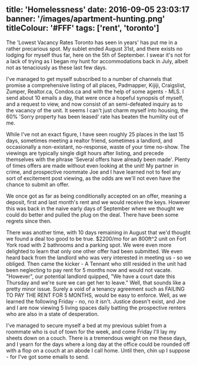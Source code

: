 title: 'Homelessness'
date: 2016-09-05 23:03:17
banner: '/images/apartment-hunting.png'
titleColour: '#FFF'
tags: ['rent', 'toronto']
---

The 'Lowest Vacancy Rates Toronto has seen in years' has put me in a rather precarious spot. My sublet ended August 31st, and there exists no lodging for myself thus far, here on the 5th of September. I swear it's not for a lack of trying as I began my hunt for accommodations back in July, albeit not as tenaciously as these last few days. 

I've managed to get myself subscribed to a number of channels that promise a comprehensive listing of all places, Padmapper, Kijiji, Craigslist, Zumper, Realtor.ca, Condos.ca and with the help of some agents - MLS. I send about 10 emails a day, that were once a hopeful synopsis of myself, and a request to view, and now consist of an semi-defeated inquiry as to the vacancy of the unit. It seems I can't just charm myself into housing, the 60% 'Sorry property has been leased' rate has beaten the humility out of me.

While I've not an exact figure, I have seen roughly 25 places in the last 15 days, sometimes meeting a realtor friend, sometimes a landlord, and occasionally a non-existant, no-response, waste of your time no-show. The viewings are typically single digit hours after listing, and precede themselves with the phrase 'Several offers have already been made'. Plenty of times offers are made without even looking at the unit! My partner in crime, and prospective roommate Joe and I have learned not to feel any sort of excitement post viewing, as the odds are we'll not even have the chance to submit an offer. 

We once got as far as being conditionally accepted on an offer, meaning a deposit, first and last month's rent and we would receive the keys. However this was back in the naive early days of September where we thought we could do better and pulled the plug on the deal. There have been some regrets since then.

There was another time, with 10 days remaining in August that we'd thought we found a deal too good to be true. $2200/mo for an 800ft^2 unit on Fort York road with 2 bathrooms and a parking spot. We were even more delighted to learn that only one other offer had been submitted. We even heard back from the landlord who was very interested in meeting us - so we obliged. Then came the kicker - A Tennant who still resided in the unit had been neglecting to pay rent for 5 months now and would not vacate. "However", our potential landlord quipped, "We have a court date this Thursday and we're sure we can get her to leave." Well, that sounds like a pretty minor issue. Surely a void of a tenancy agreement such as FAILING TO PAY THE RENT FOR 5 MONTHS, would be easy to enforce. Well, as we learned the following Friday - no, no it isn't. Justice doesn't exist, and Joe and I are now viewing 5 living spaces daily batting the prospective renters who are also in a state of desperation.

I've managed to secure myself a bed at my previous sublet from a roommate who is out of town for the week, and come Friday I'll lay my sheets down on a couch. There is a tremendous weight on me these days, and I yearn for the days where a long day at the office could be rounded off with a flop on a couch at an abode I call home. Until then, chin up I suppose - for I've got some emails to send.